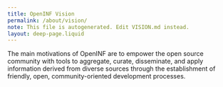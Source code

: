 ```yaml
---
title: OpenINF Vision
permalink: /about/vision/
note: This file is autogenerated. Edit VISION.md instead.
layout: deep-page.liquid
---
```


The main motivations of OpenINF are to empower the open source community with
tools to aggregate, curate, disseminate, and apply information derived from
diverse sources through the establishment of friendly, open, community-oriented
development processes.
